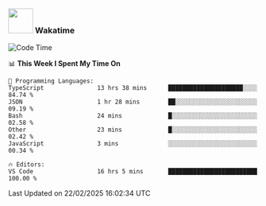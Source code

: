 ### <img src="https://media.giphy.com/media/VgCDAzcKvsR6OM0uWg/giphy.gif" width="50"> Wakatime

  <!--START_SECTION:waka-->
![Code Time](http://img.shields.io/badge/Code%20Time-1%2C503%20hrs%203%20mins-blue)

📊 **This Week I Spent My Time On** 

```text
💬 Programming Languages: 
TypeScript               13 hrs 38 mins      █████████████████████░░░░   84.74 % 
JSON                     1 hr 28 mins        ██░░░░░░░░░░░░░░░░░░░░░░░   09.19 % 
Bash                     24 mins             █░░░░░░░░░░░░░░░░░░░░░░░░   02.58 % 
Other                    23 mins             █░░░░░░░░░░░░░░░░░░░░░░░░   02.42 % 
JavaScript               3 mins              ░░░░░░░░░░░░░░░░░░░░░░░░░   00.34 % 

🔥 Editors: 
VS Code                  16 hrs 5 mins       █████████████████████████   100.00 % 
```


 Last Updated on 22/02/2025 16:02:34 UTC
<!--END_SECTION:waka-->
